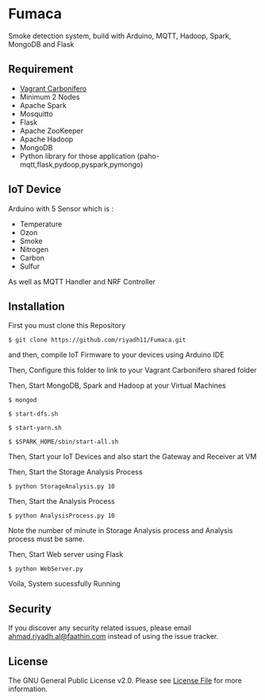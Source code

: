 # Fumaca
Smoke detection system, build with Arduino, MQTT, Hadoop, Spark, MongoDB and Flask

## Requirement
- [Vagrant Carbonifero](https://github.com/riyadh11/Carbonifero)
- Minimum 2 Nodes
- Apache Spark
- Mosquitto
- Flask
- Apache ZooKeeper
- Apache Hadoop
- MongoDB
- Python library for those application (paho-mqtt,flask,pydoop,pyspark,pymongo)

## IoT Device
Arduino with 5 Sensor which is :
- Temperature
- Ozon
- Smoke
- Nitrogen
- Carbon
- Sulfur

As well as MQTT Handler and NRF Controller

## Installation
First you must clone this Repository

`$ git clone https://github.com/riyadh11/Fumaca.git`

and then, compile IoT Firmware to your devices using Arduino IDE

Then, Configure this folder to link to your Vagrant Carbonifero shared folder

Then, Start MongoDB, Spark and Hadoop at your Virtual Machines

    $ mongod
    
    $ start-dfs.sh
    
    $ start-yarn.sh
    
    $ $SPARK_HOME/sbin/start-all.sh

Then, Start your IoT Devices and also start the Gateway and Receiver at VM

Then, Start the Storage Analysis Process

`$ python StorageAnalysis.py 10`

Then, Start the Analysis Process

`$ python AnalysisProcess.py 10`

Note the number of minute in Storage Analysis process and Analysis process must be same.

Then, Start Web server using Flask

`$ python WebServer.py`

Voila, System sucessfully Running

## Security
If you discover any security related issues, please email ahmad.riyadh.al@faathin.com instead of using the issue tracker.

## License
The GNU General Public License v2.0. Please see [License File](LICENSE) for more information.